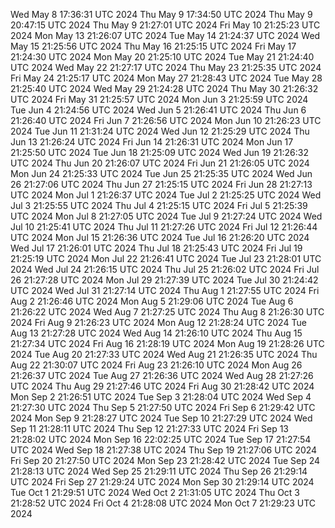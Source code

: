 Wed May  8 17:36:31 UTC 2024
Thu May  9 17:34:50 UTC 2024
Thu May  9 20:47:15 UTC 2024
Thu May  9 21:27:01 UTC 2024
Fri May 10 21:25:23 UTC 2024
Mon May 13 21:26:07 UTC 2024
Tue May 14 21:24:37 UTC 2024
Wed May 15 21:25:56 UTC 2024
Thu May 16 21:25:15 UTC 2024
Fri May 17 21:24:30 UTC 2024
Mon May 20 21:25:10 UTC 2024
Tue May 21 21:24:40 UTC 2024
Wed May 22 21:27:17 UTC 2024
Thu May 23 21:25:35 UTC 2024
Fri May 24 21:25:17 UTC 2024
Mon May 27 21:28:43 UTC 2024
Tue May 28 21:25:40 UTC 2024
Wed May 29 21:24:28 UTC 2024
Thu May 30 21:26:32 UTC 2024
Fri May 31 21:25:57 UTC 2024
Mon Jun  3 21:25:59 UTC 2024
Tue Jun  4 21:24:56 UTC 2024
Wed Jun  5 21:26:41 UTC 2024
Thu Jun  6 21:26:40 UTC 2024
Fri Jun  7 21:26:56 UTC 2024
Mon Jun 10 21:26:23 UTC 2024
Tue Jun 11 21:31:24 UTC 2024
Wed Jun 12 21:25:29 UTC 2024
Thu Jun 13 21:26:24 UTC 2024
Fri Jun 14 21:26:31 UTC 2024
Mon Jun 17 21:25:50 UTC 2024
Tue Jun 18 21:25:09 UTC 2024
Wed Jun 19 21:26:32 UTC 2024
Thu Jun 20 21:26:07 UTC 2024
Fri Jun 21 21:26:05 UTC 2024
Mon Jun 24 21:25:33 UTC 2024
Tue Jun 25 21:25:35 UTC 2024
Wed Jun 26 21:27:06 UTC 2024
Thu Jun 27 21:25:15 UTC 2024
Fri Jun 28 21:27:13 UTC 2024
Mon Jul  1 21:26:37 UTC 2024
Tue Jul  2 21:25:25 UTC 2024
Wed Jul  3 21:25:55 UTC 2024
Thu Jul  4 21:25:15 UTC 2024
Fri Jul  5 21:25:39 UTC 2024
Mon Jul  8 21:27:05 UTC 2024
Tue Jul  9 21:27:24 UTC 2024
Wed Jul 10 21:25:41 UTC 2024
Thu Jul 11 21:27:26 UTC 2024
Fri Jul 12 21:26:44 UTC 2024
Mon Jul 15 21:26:36 UTC 2024
Tue Jul 16 21:26:20 UTC 2024
Wed Jul 17 21:26:01 UTC 2024
Thu Jul 18 21:25:43 UTC 2024
Fri Jul 19 21:25:19 UTC 2024
Mon Jul 22 21:26:41 UTC 2024
Tue Jul 23 21:28:01 UTC 2024
Wed Jul 24 21:26:15 UTC 2024
Thu Jul 25 21:26:02 UTC 2024
Fri Jul 26 21:27:28 UTC 2024
Mon Jul 29 21:27:39 UTC 2024
Tue Jul 30 21:24:42 UTC 2024
Wed Jul 31 21:27:14 UTC 2024
Thu Aug  1 21:27:55 UTC 2024
Fri Aug  2 21:26:46 UTC 2024
Mon Aug  5 21:29:06 UTC 2024
Tue Aug  6 21:26:22 UTC 2024
Wed Aug  7 21:27:25 UTC 2024
Thu Aug  8 21:26:30 UTC 2024
Fri Aug  9 21:26:23 UTC 2024
Mon Aug 12 21:28:24 UTC 2024
Tue Aug 13 21:27:28 UTC 2024
Wed Aug 14 21:26:10 UTC 2024
Thu Aug 15 21:27:34 UTC 2024
Fri Aug 16 21:28:19 UTC 2024
Mon Aug 19 21:28:26 UTC 2024
Tue Aug 20 21:27:33 UTC 2024
Wed Aug 21 21:26:35 UTC 2024
Thu Aug 22 21:30:07 UTC 2024
Fri Aug 23 21:26:10 UTC 2024
Mon Aug 26 21:26:37 UTC 2024
Tue Aug 27 21:26:36 UTC 2024
Wed Aug 28 21:27:26 UTC 2024
Thu Aug 29 21:27:46 UTC 2024
Fri Aug 30 21:28:42 UTC 2024
Mon Sep  2 21:26:51 UTC 2024
Tue Sep  3 21:28:04 UTC 2024
Wed Sep  4 21:27:30 UTC 2024
Thu Sep  5 21:27:50 UTC 2024
Fri Sep  6 21:29:42 UTC 2024
Mon Sep  9 21:28:27 UTC 2024
Tue Sep 10 21:27:29 UTC 2024
Wed Sep 11 21:28:11 UTC 2024
Thu Sep 12 21:27:33 UTC 2024
Fri Sep 13 21:28:02 UTC 2024
Mon Sep 16 22:02:25 UTC 2024
Tue Sep 17 21:27:54 UTC 2024
Wed Sep 18 21:27:38 UTC 2024
Thu Sep 19 21:27:06 UTC 2024
Fri Sep 20 21:27:50 UTC 2024
Mon Sep 23 21:28:42 UTC 2024
Tue Sep 24 21:28:13 UTC 2024
Wed Sep 25 21:29:11 UTC 2024
Thu Sep 26 21:29:14 UTC 2024
Fri Sep 27 21:29:24 UTC 2024
Mon Sep 30 21:29:14 UTC 2024
Tue Oct  1 21:29:51 UTC 2024
Wed Oct  2 21:31:05 UTC 2024
Thu Oct  3 21:28:52 UTC 2024
Fri Oct  4 21:28:08 UTC 2024
Mon Oct  7 21:29:23 UTC 2024
